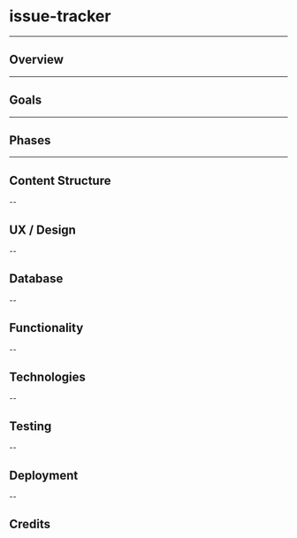 # issue-tracker

---

## Overview

---

## Goals

---

## Phases

---

## Content Structure

--

## UX / Design

--

## Database

--

## Functionality

--

## Technologies

-- 

## Testing

-- 

## Deployment

--

## Credits